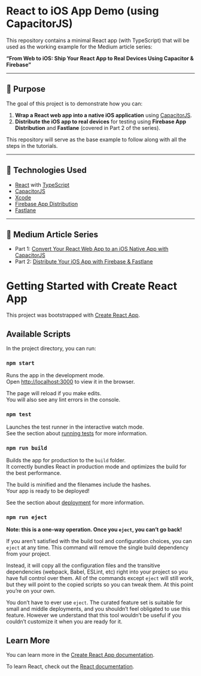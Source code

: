 # React to iOS App Demo (using CapacitorJS)

This repository contains a minimal React app (with TypeScript) that will be used as the working example for the Medium article series:

**“From Web to iOS: Ship Your React App to Real Devices Using Capacitor & Firebase”**

---

## 🧭 Purpose

The goal of this project is to demonstrate how you can:
1. **Wrap a React web app into a native iOS application** using [CapacitorJS](https://capacitorjs.com).
2. **Distribute the iOS app to real devices** for testing using **Firebase App Distribution** and **Fastlane** (covered in Part 2 of the series).

This repository will serve as the base example to follow along with all the steps in the tutorials.

---

## 🚀 Technologies Used

- [React](https://reactjs.org/) with [TypeScript](https://www.typescriptlang.org/)
- [CapacitorJS](https://capacitorjs.com)
- [Xcode](https://developer.apple.com/xcode/)
- [Firebase App Distribution](https://firebase.google.com/products/app-distribution)
- [Fastlane](https://fastlane.tools/)

---

## 📖 Medium Article Series

- Part 1: [Convert Your React Web App to an iOS Native App with CapacitorJS](#)
- Part 2: [Distribute Your iOS App with Firebase & Fastlane](#)





# Getting Started with Create React App

This project was bootstrapped with [Create React App](https://github.com/facebook/create-react-app).

## Available Scripts

In the project directory, you can run:

### `npm start`

Runs the app in the development mode.\
Open [http://localhost:3000](http://localhost:3000) to view it in the browser.

The page will reload if you make edits.\
You will also see any lint errors in the console.

### `npm test`

Launches the test runner in the interactive watch mode.\
See the section about [running tests](https://facebook.github.io/create-react-app/docs/running-tests) for more information.

### `npm run build`

Builds the app for production to the `build` folder.\
It correctly bundles React in production mode and optimizes the build for the best performance.

The build is minified and the filenames include the hashes.\
Your app is ready to be deployed!

See the section about [deployment](https://facebook.github.io/create-react-app/docs/deployment) for more information.

### `npm run eject`

**Note: this is a one-way operation. Once you `eject`, you can’t go back!**

If you aren’t satisfied with the build tool and configuration choices, you can `eject` at any time. This command will remove the single build dependency from your project.

Instead, it will copy all the configuration files and the transitive dependencies (webpack, Babel, ESLint, etc) right into your project so you have full control over them. All of the commands except `eject` will still work, but they will point to the copied scripts so you can tweak them. At this point you’re on your own.

You don’t have to ever use `eject`. The curated feature set is suitable for small and middle deployments, and you shouldn’t feel obligated to use this feature. However we understand that this tool wouldn’t be useful if you couldn’t customize it when you are ready for it.

## Learn More

You can learn more in the [Create React App documentation](https://facebook.github.io/create-react-app/docs/getting-started).

To learn React, check out the [React documentation](https://reactjs.org/).
